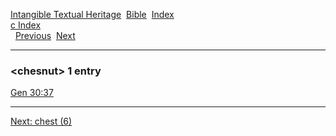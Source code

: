 [Intangible Textual Heritage](../../index)  [Bible](../index) 
[Index](index)   
[c Index](_c_)  
  [Previous](c02115)  [Next](c02117) 

------------------------------------------------------------------------

### &lt;chesnut&gt; 1 entry

[Gen 30:37](../kjv/gen030.htm#037)  

------------------------------------------------------------------------

[Next: chest (6)](c02117)
